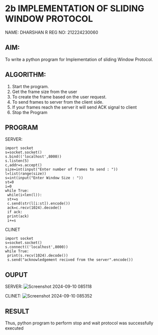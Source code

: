 # 2b IMPLEMENTATION OF SLIDING WINDOW PROTOCOL
NAME: DHARSHAN R
REG NO: 212224230060

## AIM:
To write a python program for Implementation of sliding Window Protocol.
## ALGORITHM:
1. Start the program.
2. Get the frame size from the user
3. To create the frame based on the user request.
4. To send frames to server from the client side.
5. If your frames reach the server it will send ACK signal to client
6. Stop the Program
## PROGRAM
SERVER:
```
import socket
s=socket.socket()
s.bind(('localhost',8000))
s.listen(5)
c,addr=s.accept()
size=int(input("Enter number of frames to send : "))
l=list(range(size))
s=int(input("Enter Window Size : "))
st=0
i=0
while True:
 while(i<len(l)):
 st+=s
 c.send(str(l[i:st]).encode())
 ack=c.recv(1024).decode()
 if ack:
 print(ack)
 i+=s
```
CLINET
```
import socket
s=socket.socket()
s.connect(('localhost',8000))
while True: 
 print(s.recv(1024).decode())
 s.send("acknowledgement recived from the server".encode())
```
## OUPUT
SERVER:
![Screenshot 2024-09-10 085118](https://github.com/user-attachments/assets/fe9583b0-1a32-47f8-86ee-23d543cb7fd6)

CLINET:
![Screenshot 2024-09-10 085352](https://github.com/user-attachments/assets/5821e61a-46c2-46f6-9809-98dc067a75f7)


## RESULT
Thus, python program to perform stop and wait protocol was successfully executed
